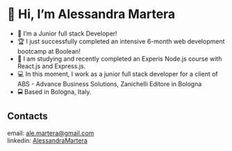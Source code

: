 # 👋 Hi, I’m Alessandra Martera
- 🔭 I’m a Junior full stack Developer!
- 🏆 I just successfully completed an intensive 6-month web development bootcamp at Boolean!
- 🌱 I am studying and recently completed an Experis Node.js course with React.js and Express.js.
- 💻 In this moment, I work as a junior full stack developer for a client of ABS - Advance Business Solutions, Zanichelli Editore in Bologna
- 🚍 Based in Bologna, Italy.
## Contacts
email: ale.martera@gmail.com <br>
linkedin: [AlessandraMartera](https://www.linkedin.com/public-profile/settings?trk=d_flagship3_profile_self_view_public_profile)

<!---
AlessandraMartera/AlessandraMartera is a ✨ special ✨ repository because its `README.md` (this file) appears on your GitHub profile.
You can click the Preview link to take a look at your changes.
--->
